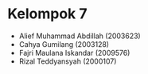 # Kelompok 7
- Alief Muhammad Abdillah (2003623)
- Cahya Gumilang		(2003128)
- Fajri Maulana Iskandar	(2009576)
- Rizal Teddyansyah		(2000107)
